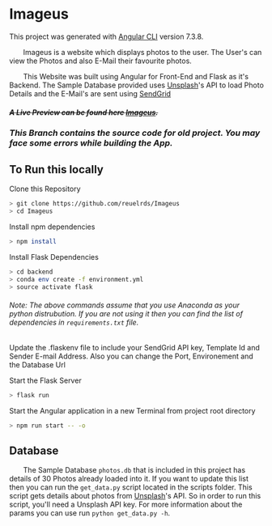 # Imageus
This project was generated with [Angular CLI](https://github.com/angular/angular-cli) version 7.3.8.

&nbsp;&nbsp;&nbsp;&nbsp;&nbsp;&nbsp; Imageus is a website which displays photos to the user. The User's can view the Photos and also E-Mail their favourite photos.

&nbsp;&nbsp;&nbsp;&nbsp;&nbsp;&nbsp; This Website was built using Angular for Front-End and Flask as it's Backend. The Sample Database provided uses [Unsplash](https://unsplash.com)'s API to load Photo Details and the E-Mail's are sent using [SendGrid](https://sendgrid.com)


#### ~~*A Live Preview can be found here [Imageus](https://reuelrds.github.io/Imageus).*~~

### *This Branch contains the source code for old project. You may face some errors while building the App.*

## To Run this locally

Clone this Repository
```bash
> git clone https://github.com/reuelrds/Imageus
> cd Imageus
```

Install npm dependencies
```bash
> npm install
```

Install Flask Dependencies
```bash
> cd backend
> conda env create -f environment.yml
> source activate flask
```
###### *Note: The above commands assume that you use Anaconda as your python distrubution. If you are not using it then you can find the list of dependencies in `requirements.txt` file.*


Update the .flaskenv file to include your SendGrid API key, Template Id and Sender E-mail Address. Also you can change the Port, Environement and the Database Url

Start the Flask Server
```bash
> flask run
```

Start the Angular application in a new Terminal from project root directory
```bash
> npm run start -- -o
```

## Database

&nbsp;&nbsp;&nbsp;&nbsp;&nbsp;&nbsp; The Sample Database `photos.db` that is included in this project has details of 30 Photos already loaded into it. If you want to update this list then you can run the `get_data.py` script located in the scripts folder. This script gets details about photos from [Unsplash](https://unsplash.com)'s API. So in order to run this script, you'll need a Unsplash API key. For more information about the params you can use run `python get_data.py -h`.
